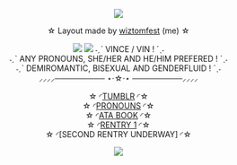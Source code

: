 <p align="center">
<img src="https://64.media.tumblr.com/797e473f0047e89fc0d3d98dd9222cb1/403f56c8c024daba-79/s1280x1920/c29c866b645d950aa5300a68d78efa3d6d093fa3.pnj">
<div align="center"
  
 ☆ Layout made by [wiztomfest](https://www.tumblr.com/wiztomfest/789813286905462784/flins-layout?source=share) (me) ☆

<img src="https://64.media.tumblr.com/3d3d3893c062d90f1ff708d36733f218/403f56c8c024daba-10/s1280x1920/ab74a0a9d9f069337455e4aa8a45f1dc72efefa5.pnj">
<img src="https://64.media.tumblr.com/20e94fd1929786748454a9c7d15a470e/403f56c8c024daba-90/s1280x1920/06593e98509256de799c291c8c4c57ba4a21a2e2.jpg">
˗ˏˋ VINCE / VIN ! ´ˎ˗<br>
˗ˏˋ ANY PRONOUNS, SHE/HER AND HE/HIM PREFERED ! ´ˎ˗<br>
˗ˏˋ DEMIROMANTIC, BISEXUAL AND GENDERFLUID ! ´ˎ˗<br>
⸝⸝⸝⸝───────── ⋆⋅☆⋅⋆ ─────────⸝⸝⸝⸝

☆ ◜[TUMBLR](https://www.tumblr.com/wiztomfest) ◜☆<br> ☆ ◜[PRONOUNS](https://en.pronouns.page/@VINCENSE) ◜☆<br> ☆ ◜[ATA BOOK](https://vinyl.atabook.org/) ◜☆<br> ☆ ◜[RENTRY 1](https://rentry.org/swtdrms) ◜☆<br> ☆ ◜[SECOND RENTRY UNDERWAY] ◜☆

<img src="https://64.media.tumblr.com/20e94fd1929786748454a9c7d15a470e/403f56c8c024daba-90/s1280x1920/06593e98509256de799c291c8c4c57ba4a21a2e2.jpg">
